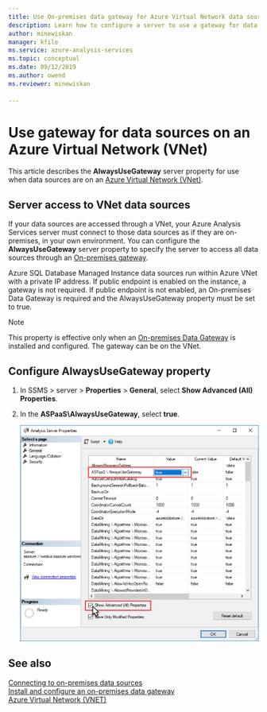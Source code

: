 ```yaml
---
title: Use On-premises data gateway for Azure Virtual Network data sources | Microsoft Docs
description: Learn how to configure a server to use a gateway for data sources on VNet.
author: minewiskan
manager: kfile
ms.service: azure-analysis-services
ms.topic: conceptual
ms.date: 09/12/2019
ms.author: owend
ms.reviewer: minewiskan

---
```

# Use gateway for data sources on an Azure Virtual Network (VNet)

This article describes the **AlwaysUseGateway** server property for use when data sources are on an [Azure Virtual Network (VNet)](../virtual-network/virtual-networks-overview.md).

## Server access to VNet data sources

If your data sources are accessed through a VNet, your Azure Analysis Services server must connect to those data sources as if they are on-premises, in your own environment. You can configure the **AlwaysUseGateway** server property to specify the server to access all data sources through an [On-premises gateway](analysis-services-gateway.md). 

Azure SQL Database Managed Instance data sources run within Azure VNet with a private IP address. If public endpoint is enabled on the instance, a gateway is not required. If public endpoint is not enabled, an On-premises Data Gateway is required and the AlwaysUseGateway property must be set to true.

> [!NOTE]
> This property is effective only when an [On-premises Data Gateway](analysis-services-gateway.md) is installed and configured. The gateway can be on the VNet.

## Configure AlwaysUseGateway property

1. In SSMS > server > **Properties** > **General**, select **Show Advanced (All) Properties**.
2. In the **ASPaaS\AlwaysUseGateway**, select **true**.

    ![Always use gateway property](media/analysis-services-vnet-gateway/aas-ssms-always-property.png)


## See also
[Connecting to on-premises data sources](analysis-services-gateway.md)   
[Install and configure an on-premises data gateway](analysis-services-gateway-install.md)   
[Azure Virtual Network (VNET)](../virtual-network/virtual-networks-overview.md)   

